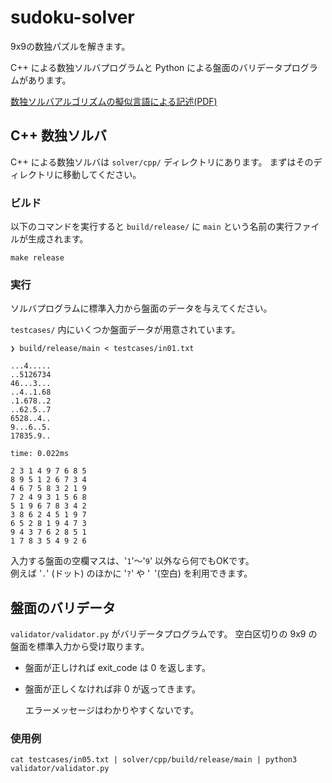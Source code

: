 # sudoku-solver

9x9の数独パズルを解きます。

C++ による数独ソルバプログラムと Python による盤面のバリデータプログラムがあります。

[数独ソルバアルゴリズムの擬似言語による記述(PDF)](./solver-pseudo-lang.pdf)

## C++ 数独ソルバ

C++ による数独ソルバは `solver/cpp/` ディレクトリにあります。
まずはそのディレクトリに移動してください。

### ビルド
以下のコマンドを実行すると `build/release/` に `main` という名前の実行ファイルが生成されます。
```
make release
```

### 実行

ソルバプログラムに標準入力から盤面のデータを与えてください。

`testcases/` 内にいくつか盤面データが用意されています。

```
❯ build/release/main < testcases/in01.txt

...4.....
..5126734
46...3...
..4..1.68
.1.678..2
..62.5..7
6528..4..
9...6..5.
17835.9..

time: 0.022ms

2 3 1 4 9 7 6 8 5
8 9 5 1 2 6 7 3 4
4 6 7 5 8 3 2 1 9
7 2 4 9 3 1 5 6 8
5 1 9 6 7 8 3 4 2
3 8 6 2 4 5 1 9 7
6 5 2 8 1 9 4 7 3
9 4 3 7 6 2 8 5 1
1 7 8 3 5 4 9 2 6
```

入力する盤面の空欄マスは、'`1`'〜'`9`' 以外なら何でもOKです。  
例えば '`.`' (ドット) のほかに '`?`' や '` `'(空白) を利用できます。

## 盤面のバリデータ
`validator/validator.py` がバリデータプログラムです。
空白区切りの 9x9 の盤面を標準入力から受け取ります。

- 盤面が正しければ exit_code は 0 を返します。
- 盤面が正しくなければ非 0 が返ってきます。

    エラーメッセージはわかりやすくないです。


### 使用例
```
cat testcases/in05.txt | solver/cpp/build/release/main | python3 validator/validator.py
```
